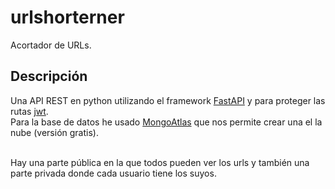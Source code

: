 # urlshorterner
Acortador de URLs. 

## Descripción
Una API REST en python utilizando el framework [FastAPI](https://fastapi.tiangolo.com/) y para proteger las rutas [jwt](https://jwt.io/).<br/>
Para la base de datos he usado [MongoAtlas](https://www.mongodb.com/es/cloud/atlas) que nos permite crear una el la nube (versión gratis). <br/> <br/>

Hay una parte pública en la que todos pueden ver los urls y también una parte privada donde cada usuario tiene los suyos.

